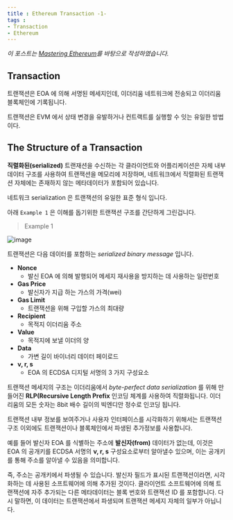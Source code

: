 ```yaml
---
title : Ethereum Transaction -1-
tags :
- Transaction
- Ethereum
---
```


*이 포스트는 [Mastering Ethereum](https://github.com/ethereumbook/ethereumbook)를 바탕으로 작성하였습니다.*

## Transaction

트랜잭션은 EOA 에 의해 서명된 메세지인데, 이더리움 네트워크에 전송되고 이더리움 블록체인에 기록됩니다.

트랜잭션은 EVM 에서 상태 변경을 유발하거나 컨트랙트를 실행할 수 잇는 유일한 방법이다.

## The Structure of a Transaction

**직렬화된(serialized)** 트랜재션을 수신하는 각 클라이언트와 어플리케이션은 자체 내부 데이터 구조를 사용하여 트랜잭션을 메모리에 저장하며, 네트워크에서 직렬화된 트랜잭션 자체에는 존재하지 않는 메타데이터가 포함되어 있습니다.

네트워크 serialization 은 트랜잭션의 유일한 표준 형식 입니다.

아래 `Example 1` 은 이해를 돕기위한 트랜잭션 구조를 간단하게 그린겁니다.

> Example 1

![image](https://user-images.githubusercontent.com/44635266/71636270-f82ed700-2c70-11ea-9a87-e322d00023a0.png)

트랜잭션은 다음 데이터를 포함하는 *serialized binary message* 입니다.

* **Nonce**
  * 발신 EOA 에 의해 발행되어 메세지 재사용을 방지하는 데 사용하는 일련번호
* **Gas Price**
  * 발신자가 지급 하는 가스의 가격(wei)
* **Gas Limit**
  * 트랜잭션을 위해 구입할 가스의 최대량
* **Recipient**
  * 목적지 이더리움 주소
* **Value**
  * 목적지에 보낼 이더의 양
* **Data**
  * 가변 길이 바이너리 데이터 페이로드
* **v, r, s**
  * EOA 의 ECDSA 디지털 서명의 3 가지 구성요소

트랜잭션 메세지의 구조는 이더리움에서 *byte-perfect data serialization* 를 위해 만들어진 **RLP(Recursive Length Prefix** 인코딩 체계를 사용하여 직렬화됩니다. 이더리움의 모든 숫자는 8bit 배수 길이의 빅엔디안 정수로 인코딩 됩니다.

트랜잭션 내부 정보를 보여주거나 사용자 인터페이스를 시각화하기 위해서는 트랜잭션 구조 이외에도 트랜잭션이나 블록체인에서 파생된 추가정보를 사용합니다.

예를 들어 발신자 EOA 를 식별하는 주소에 **발신자(from)** 데이터가 없는데, 이것은 EOA 의 공개키를 ECDSA 서명의 **v, r, s** 구성요소로부터 알아낼수 있으며, 이는 공개키를 통해 주소를 알아낼 수 있음을 의미합니다.

즉, 주소는 공개키에서 파생될 수 있습니다. 발신자 필드가 표시된 트랜잭션이라면, 시각화하는 데 사용된 소프트웨어에 의해 추가된 것이다. 클라이언트 소프트웨어에 의해 트랜잭션에 자주 추가되는 다른 메타데이터는 블록 번호와 트랜잭션 ID 를 포함합니다. 다시 말하면, 이 데이터는 트랜잭션에서 파생되며 트랜잭션 메세지 자체의 일부가 아닙니다.